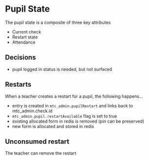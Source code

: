 # Pupil State

The pupil state is a composite of three key attributes

- Current check
- Restart state
- Attendance

## Decisions
- pupil logged in status is needed, but not surfaced

## Restarts

When a teacher creates a restart for a pupil, the following happens...
- entry is created in `mtc_admin.pupilRestart` and links back to mtc_admin.check.id
- `mtc_admin.pupil.restartAvailable` flag is set to true
- existing allocated form in redis is removed (pin can be preserved)
- new form is allocated and stored in redis

## Unconsumed restart

The teacher can remove the restart


